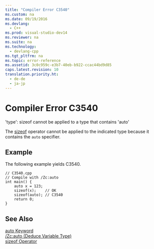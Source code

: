 ```yaml
---
title: "Compiler Error C3540"
ms.custom: na
ms.date: 09/19/2016
ms.devlang: 
  - C++
ms.prod: visual-studio-dev14
ms.reviewer: na
ms.suite: na
ms.technology: 
  - devlang-cpp
ms.tgt_pltfrm: na
ms.topic: error-reference
ms.assetid: 3c0c959c-e3b7-40eb-b922-ccac44bd9d85
caps.latest.revision: 10
translation.priority.ht: 
  - de-de
  - ja-jp
---
```

# Compiler Error C3540
'type': sizeof cannot be applied to a type that contains 'auto'  
  
 The [sizeof](../vs140/sizeof-Operator.md) operator cannot be applied to the indicated type because it contains the `auto` specifier.  
  
## Example  
 The following example yields C3540.  
  
```  
// C3540.cpp  
// Compile with /Zc:auto  
int main() {  
    auto x = 123;  
    sizeof(x);    // OK  
    sizeof(auto); // C3540  
    return 0;  
}  
```  
  
## See Also  
 [auto Keyword](../vs140/auto-Keyword.md)   
 [/Zc:auto (Deduce Variable Type)](../vs140/-Zc-auto--Deduce-Variable-Type-.md)   
 [sizeof Operator](../vs140/sizeof-Operator.md)